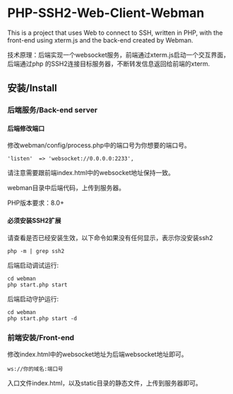 # PHP-SSH2-Web-Client-Webman
This is a project that uses Web to connect to SSH, written in PHP, with the front-end using xterm.js and the back-end created by Webman.

技术原理：后端实现一个websocket服务，前端通过xterm.js启动一个交互界面，后端通过php 的SSH2连接目标服务器，不断转发信息返回给前端的xterm.

## 安装/Install
### 后端服务/Back-end server
#### 后端修改端口
修改webman/config/process.php中的端口号为你想要的端口号。
```
'listen'  => 'websocket://0.0.0.0:2233',
```
请注意需要跟前端index.html中的websocket地址保持一致。

webman目录中后端代码，上传到服务器。

PHP版本要求：8.0+


#### 必须安装SSH2扩展
请查看是否已经安装生效，以下命令如果没有任何显示，表示你没安装ssh2
```
php -m | grep ssh2
```


后端启动调试运行:
```
cd webman
php start.php start
```

后端启动守护运行:
```
cd webman
php start.php start -d
```


### 前端安装/Front-end
修改index.html中的websocket地址为后端websocket地址即可。

```
ws://你的域名:端口号
```
入口文件index.html，以及static目录的静态文件，上传到服务器即可。

